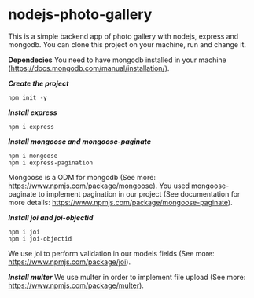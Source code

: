 # nodejs-photo-gallery

This is a simple backend app of photo gallery with nodejs, express and mongodb.
You can clone this project on your machine, run and change it.

**Dependecies**
You need to have mongodb installed in your machine (https://docs.mongodb.com/manual/installation/).

***Create the project***
```
npm init -y
```
***Install express***
```
npm i express
```

***Install mongoose and mongoose-paginate***
```
npm i mongoose
npm i express-pagination
```
Mongoose is a ODM for mongodb (See more: https://www.npmjs.com/package/mongoose). 
You used mongoose-paginate to implement pagination in our project (See documentation for more details: https://www.npmjs.com/package/mongoose-paginate).

***Install joi and joi-objectid***
```
npm i joi
npm i joi-objectid
```
We use joi to perform validation in our models fields (See more: https://www.npmjs.com/package/joi).

***Install multer***
We use multer in order to implement file upload (See more: https://www.npmjs.com/package/multer).

